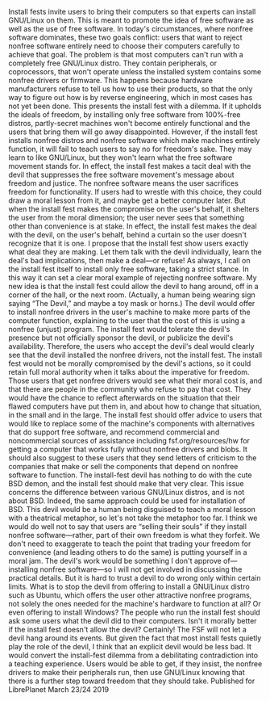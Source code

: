 Install fests invite users to bring their computers so that experts can install GNU/Linux on them. This is meant to promote the idea of free software as well as the use of free software. In today's circumstances, where nonfree software dominates, these two goals conflict: users that want to reject nonfree software entirely need to choose their computers carefully to achieve that goal. The problem is that most computers can't run with a completely free GNU/Linux distro. They contain peripherals, or coprocessors, that won't operate unless the installed system contains some nonfree drivers or firmware. This happens because hardware manufacturers refuse to tell us how to use their products, so that the only way to figure out how is by reverse engineering, which in most cases has not yet been done. This presents the install fest with a dilemma. If it upholds the ideals of freedom, by installing only free software from 100%-free distros, partly-secret machines won't become entirely functional and the users that bring them will go away disappointed. However, if the install fest installs nonfree distros and nonfree software which make machines entirely function, it will fail to teach users to say no for freedom's sake. They may learn to like GNU/Linux, but they won't learn what the free software movement stands for. In effect, the install fest makes a tacit deal with the devil that suppresses the free software movement's message about freedom and justice. The nonfree software means the user sacrifices freedom for functionality. If users had to wrestle with this choice, they could draw a moral lesson from it, and maybe get a better computer later. But when the install fest makes the compromise on the user's behalf, it shelters the user from the moral dimension; the user never sees that something other than convenience is at stake. In effect, the install fest makes the deal with the devil, on the user's behalf, behind a curtain so the user doesn't recognize that it is one. I propose that the install fest show users exactly what deal they are making. Let them talk with the devil individually, learn the deal's bad implications, then make a deal—or refuse! As always, I call on the install fest itself to install only free software, taking a strict stance. In this way it can set a clear moral example of rejecting nonfree software. My new idea is that the install fest could allow the devil to hang around, off in a corner of the hall, or the next room. (Actually, a human being wearing sign saying “The Devil,” and maybe a toy mask or horns.) The devil would offer to install nonfree drivers in the user's machine to make more parts of the computer function, explaining to the user that the cost of this is using a nonfree (unjust) program. The install fest would tolerate the devil's presence but not officially sponsor the devil, or publicize the devil's availability. Therefore, the users who accept the devil's deal would clearly see that the devil installed the nonfree drivers, not the install fest. The install fest would not be morally compromised by the devil's actions, so it could retain full moral authority when it talks about the imperative for freedom. Those users that get nonfree drivers would see what their moral cost is, and that there are people in the community who refuse to pay that cost. They would have the chance to reflect afterwards on the situation that their flawed computers have put them in, and about how to change that situation, in the small and in the large. The install fest should offer advice to users that would like to replace some of the machine's components with alternatives that do support free software, and recommend commercial and noncommercial sources of assistance including fsf.org/resources/hw for getting a computer that works fully without nonfree drivers and blobs. It should also suggest to these users that they send letters of criticism to the companies that make or sell the components that depend on nonfree software to function. The install-fest devil has nothing to do with the cute BSD demon, and the install fest should make that very clear. This issue concerns the difference between various GNU/Linux distros, and is not about BSD. Indeed, the same approach could be used for installation of BSD. This devil would be a human being disguised to teach a moral lesson with a theatrical metaphor, so let's not take the metaphor too far. I think we would do well not to say that users are “selling their souls” if they install nonfree software—rather, part of their own freedom is what they forfeit. We don't need to exaggerate to teach the point that trading your freedom for convenience (and leading others to do the same) is putting yourself in a moral jam. The devil's work would be something I don't approve of—installing nonfree software—so I will not get involved in discussing the practical details. But it is hard to trust a devil to do wrong only within certain limits. What is to stop the devil from offering to install a GNU/Linux distro such as Ubuntu, which offers the user other attractive nonfree programs, not solely the ones needed for the machine's hardware to function at all? Or even offering to install Windows? The people who run the install fest should ask some users what the devil did to their computers. Isn't it morally better if the install fest doesn't allow the devil? Certainly! The FSF will not let a devil hang around its events. But given the fact that most install fests quietly play the role of the devil, I think that an explicit devil would be less bad. It would convert the install-fest dilemma from a debilitating contradiction into a teaching experience. Users would be able to get, if they insist, the nonfree drivers to make their peripherals run, then use GNU/Linux knowing that there is a further step toward freedom that they should take. Published for LibrePlanet March 23/24 2019